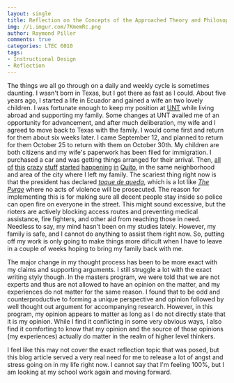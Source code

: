 ```yaml
---
layout: single
title: Reflection on the Concepts of the Approached Theory and Philosophy
img: //i.imgur.com/7KmemRc.png
author: Raymond Piller
comments: true
categories: LTEC 6010
tags:
- Instructional Design
- Reflection
---
```

The things we all go through on a daily and weekly cycle is sometimes daunting.
I wasn't born in Texas, but I got there as fast as I could.
About five years ago, I started a life in Ecuador and gained a wife an two lovely children.
I was fortunate enough to keep my position at [UNT](https://cas.unt.edu) while living abroad and supporting my family.
Some changes at UNT availed me of an opportunity for advancement, and after much deliberation, my wife and I agreed to move back to Texas with the family.
I would come first and return for them about six weeks later.
I came September 12, and planned to return for them October 25 to return with them on October 30th.
My children are both citizens and my wife's paperwork has been filed for immigration.
I purchased a car and was getting things arranged for their arrival.
Then, [all](https://www.facebook.com/100000542532311/posts/2895483227146400) [of](https://www.eluniverso.com/noticias/2019/10/12/nota/7557179/contraloria-edificio-incendio) [this](https://www.facebook.com/elcomerciocom/photos/a.169485459741891/2946780368679039) [crazy](https://www.facebook.com/elcomerciocom/photos/a.169485459741891/2949426031747806) [stuff](https://www.facebook.com/elcomerciocom/photos/a.169485459741891/2949426031747806) [started](https://www.facebook.com/elcomerciocom/photos/a.169485459741891/2949598475063895/) [happening](https://www.facebook.com/elcomerciocom/photos/a.169485459741891/2949710538386022) [in](https://www.facebook.com/ecuavisa/photos/a.428619123080/10157862094053081) [Quito](https://www.facebook.com/ecuavisa/photos/a.428619123080/10157862032388081), in the same neighborhood and area of the city where I left my family.
The scariest thing right now is that the president has declared [*toque de queda*](https://www.facebook.com/elcomerciocom/photos/a.169485459741891/2947007735322969), which is a lot like [*The Purge*](https://youtu.be/K0LLaybEuzA) where no acts of violence will be prosecuted.
The reason for implementing this is for making sure all decent people stay inside so police can open fire on everyone in the street.
This might sound excessive, but the rioters are actively blocking access routes and preventing medical assistance, fire fighters, and other aid from reaching those in need.
Needless to say, my mind hasn't been on my studies lately.
However, my family is safe, and I cannot do anything to assist them right now.
So, putting off my work is only going to make things more dificult when I have to leave in a couple of weeks hoping to bring my family back with me.

The major change in my thought process has been to be more exact with my claims and supporting arguments.
I still struggle a lot with the exact writing styly though.
In the masters program, we were told that we are not experts and thus are not allowed to have an opinion on the matter, and my experiences do not matter for the same reason.
I found that to be odd and counterproductive to forming a unique perspective and opinion followed by well thought out argument for accompanying research.
However, in this program, my opinion appears to matter as long as I do not directly state that it is my opinion.
While I find it conflicting in some very obvious ways, I also find it comforting to know that my opinion and the source of those opinions (my experiences) actually do matter in the realm of higher level thinkers.

I feel like this may not cover the exact reflection topic that was posed, but this blog article served a very real need for me to release a lot of angst and stress going on in my life right now.
I cannot say that I'm feeling 100%, but I am looking at my school work again and moving forward.